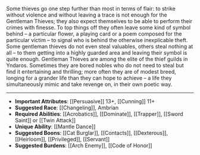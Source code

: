 Some thieves go one step further than most in terms of flair: to strike without violence and without leaving a trace is not enough for the Gentleman Thieves; they also expect themselves to be able to perform their crimes with finesse. To top things off they often leave some kind of symbol behind – a particular flower, a playing card or a poem composed for the particular victim – to signal who is behind the otherwise inexplicable theft. Some gentleman thieves do not even steal valuables, others steal nothing at all – to them getting into a highly guarded area and leaving their symbol is quite enough.
Gentleman Thieves are among the elite of the thief guilds in Yndaros. Sometimes they are bored nobles who do not need to steal but find it entertaining and thrilling; more often they are of modest breed, longing for a grander life than they can hope to achieve – a life they simultaneously mimic and take revenge on, in their own poetic way.

---
- **Important Attributes**: [[Persuasive]] 13+, [[Cunning]] 11+ 
- **Suggested Race**: [[Changeling]], Ambrian 
- **Required Abilities**: [[Acrobatics]], [[Dominate]], [[Trapper]], [[Sword Saint]] or [[Twin Attack]]
- **Unique Ability**: [[Mantle Dance]]
- **Suggested Boons**: [[Cat Burglar]], [[Contacts]], [[Dexterous]], [[Heirloom]], [[Privileged]], [[Servant]] 
- **Suggested Burdens**: [[Arch Enemy]], [[Code of Honor]]